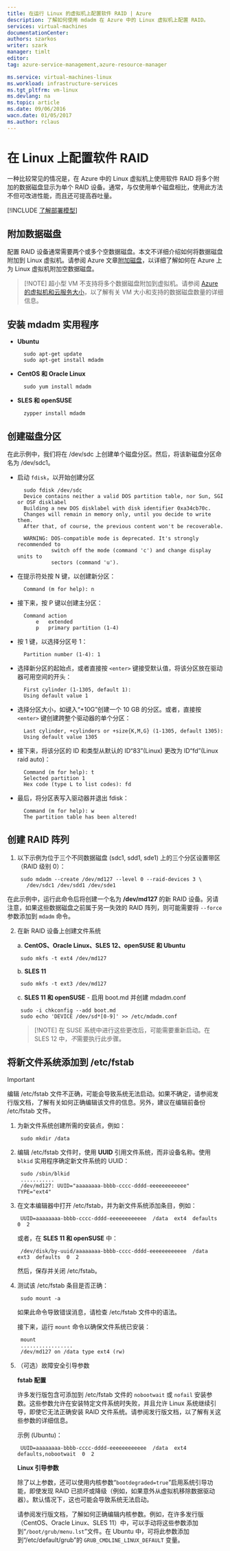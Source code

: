 ```yaml
---
title: 在运行 Linux 的虚拟机上配置软件 RAID | Azure
description: 了解如何使用 mdadm 在 Azure 中的 Linux 虚拟机上配置 RAID。
services: virtual-machines
documentationCenter: 
authors: szarkos
writer: szark
manager: timlt
editor: 
tag: azure-service-management,azure-resource-manager

ms.service: virtual-machines-linux
ms.workload: infrastructure-services
ms.tgt_pltfrm: vm-linux
ms.devlang: na
ms.topic: article
ms.date: 09/06/2016
wacn.date: 01/05/2017
ms.author: rclaus
---
```


# 在 Linux 上配置软件 RAID
一种比较常见的情况是，在 Azure 中的 Linux 虚拟机上使用软件 RAID 将多个附加的数据磁盘显示为单个 RAID 设备。通常，与仅使用单个磁盘相比，使用此方法不但可改进性能，而且还可提高吞吐量。

[!INCLUDE [了解部署模型](../../includes/learn-about-deployment-models-both-include.md)]
 
## 附加数据磁盘
配置 RAID 设备通常需要两个或多个空数据磁盘。本文不详细介绍如何将数据磁盘附加到 Linux 虚拟机。请参阅 Azure 文章[附加磁盘](./virtual-machines-linux-classic-attach-disk.md)，以详细了解如何在 Azure 上为 Linux 虚拟机附加空数据磁盘。

>[!NOTE] 超小型 VM 不支持将多个数据磁盘附加到虚拟机。请参阅 [Azure 的虚拟机和云服务大小](../cloud-services/cloud-services-sizes-specs.md)，以了解有关 VM 大小和支持的数据磁盘数量的详细信息。

## 安装 mdadm 实用程序

- **Ubuntu**

        sudo apt-get update
        sudo apt-get install mdadm

- **CentOS 和 Oracle Linux**

        sudo yum install mdadm

- **SLES 和 openSUSE**

        zypper install mdadm

## 创建磁盘分区
在此示例中，我们将在 /dev/sdc 上创建单个磁盘分区。然后，将该新磁盘分区命名为 /dev/sdc1。

- 启动 `fdisk`，以开始创建分区

        sudo fdisk /dev/sdc
        Device contains neither a valid DOS partition table, nor Sun, SGI or OSF disklabel
        Building a new DOS disklabel with disk identifier 0xa34cb70c.
        Changes will remain in memory only, until you decide to write them.
        After that, of course, the previous content won't be recoverable.

        WARNING: DOS-compatible mode is deprecated. It's strongly recommended to
                 switch off the mode (command 'c') and change display units to
                 sectors (command 'u').

- 在提示符处按 N 键，以创建新分区：

        Command (m for help): n

- 接下来，按 P 键以创建主分区：

        Command action
            e   extended
            p   primary partition (1-4)

- 按 1 键，以选择分区号 1：

        Partition number (1-4): 1

- 选择新分区的起始点，或者直接按 `<enter>` 键接受默认值，将该分区放在驱动器可用空间的开头：

        First cylinder (1-1305, default 1):
        Using default value 1

- 选择分区大小，如键入“+10G”创建一个 10 GB 的分区。或者，直接按 `<enter>` 键创建跨整个驱动器的单个分区：

        Last cylinder, +cylinders or +size{K,M,G} (1-1305, default 1305): 
        Using default value 1305

- 接下来，将该分区的 ID 和类型从默认的 ID“83”(Linux) 更改为 ID“fd”(Linux raid auto)：

        Command (m for help): t
        Selected partition 1
        Hex code (type L to list codes): fd

- 最后，将分区表写入驱动器并退出 fdisk：

        Command (m for help): w
        The partition table has been altered!

## 创建 RAID 阵列

1. 以下示例为位于三个不同数据磁盘 (sdc1, sdd1, sde1) 上的三个分区设置带区（RAID 级别 0）：

        sudo mdadm --create /dev/md127 --level 0 --raid-devices 3 \
          /dev/sdc1 /dev/sdd1 /dev/sde1

在此示例中，运行此命令后将创建一个名为 **/dev/md127** 的新 RAID 设备。另请注意，如果这些数据磁盘之前属于另一失效的 RAID 阵列，则可能需要将 `--force` 参数添加到 `mdadm` 命令。

2. 在新 RAID 设备上创建文件系统

    a. **CentOS、Oracle Linux、SLES 12、openSUSE 和 Ubuntu**

        sudo mkfs -t ext4 /dev/md127

    b. **SLES 11**

        sudo mkfs -t ext3 /dev/md127

    c. **SLES 11 和 openSUSE** - 启用 boot.md 并创建 mdadm.conf

        sudo -i chkconfig --add boot.md
        sudo echo 'DEVICE /dev/sd*[0-9]' >> /etc/mdadm.conf

    >[!NOTE] 在 SUSE 系统中进行这些更改后，可能需要重新启动。在 SLES 12 中，*不*需要执行此步骤。

## 将新文件系统添加到 /etc/fstab

> [!IMPORTANT]
> 编辑 /etc/fstab 文件不正确，可能会导致系统无法启动。如果不确定，请参阅发行版文档，了解有关如何正确编辑该文件的信息。另外，建议在编辑前备份 /etc/fstab 文件。

1. 为新文件系统创建所需的安装点，例如：

        sudo mkdir /data

2. 编辑 /etc/fstab 文件时，使用 **UUID** 引用文件系统，而非设备名称。使用 `blkid` 实用程序确定新文件系统的 UUID：

        sudo /sbin/blkid
        ...........
        /dev/md127: UUID="aaaaaaaa-bbbb-cccc-dddd-eeeeeeeeeeee" TYPE="ext4"

3. 在文本编辑器中打开 /etc/fstab，并为新文件系统添加条目，例如：

        UUID=aaaaaaaa-bbbb-cccc-dddd-eeeeeeeeeeee  /data  ext4  defaults  0  2

    或者，在 **SLES 11 和 openSUSE** 中：

        /dev/disk/by-uuid/aaaaaaaa-bbbb-cccc-dddd-eeeeeeeeeeee  /data  ext3  defaults  0  2

    然后，保存并关闭 /etc/fstab。

4. 测试该 /etc/fstab 条目是否正确：

        sudo mount -a

    如果此命令导致错误消息，请检查 /etc/fstab 文件中的语法。

    接下来，运行 `mount` 命令以确保文件系统已安装：

        mount
        .................
        /dev/md127 on /data type ext4 (rw)

5. （可选）故障安全引导参数

    **fstab 配置**

    许多发行版包含可添加到 /etc/fstab 文件的 `nobootwait` 或 `nofail` 安装参数。这些参数允许在安装特定文件系统时失败，并且允许 Linux 系统继续引导，即使它无法正确安装 RAID 文件系统。请参阅发行版文档，以了解有关这些参数的详细信息。

    示例 (Ubuntu)：

        UUID=aaaaaaaa-bbbb-cccc-dddd-eeeeeeeeeeee  /data  ext4  defaults,nobootwait  0  2

    **Linux 引导参数**

    除了以上参数，还可以使用内核参数“`bootdegraded=true`”启用系统引导功能，即使发现 RAID 已损坏或降级（例如，如果意外从虚拟机移除数据驱动器）。默认情况下，这也可能会导致系统无法启动。

    请参阅发行版文档，了解如何正确编辑内核参数。例如，在许多发行版（CentOS、Oracle Linux、SLES 11）中，可以手动将这些参数添加到“`/boot/grub/menu.lst`”文件。在 Ubuntu 中，可将此参数添加到“/etc/default/grub”的 `GRUB_CMDLINE_LINUX_DEFAULT` 变量。

<!---HONumber=Mooncake_Quality_Review_1118_2016-->